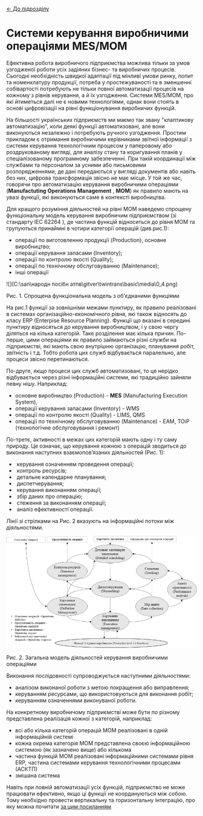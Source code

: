 [<- До підрозділу](README.md)

# Системи керування виробничими операціями MES/MOM

Ефективна робота виробничого підприємства можлива тільки за умов узгодженої роботи усіх задіяних бізнес- та виробничих процесів. Сьогодні необхідність швидкої адаптації під мінливі умови ринку, попит та номенклатуру продукції, потреба у простежуваності та в зменшенні собівартості потребують не тільки повної автоматизації процесів на кожному з рівнів керування, а й їх узгодження. Системи MES/MOM, про які йтиметься далі не є новими технологіями, однак вони стоять в основі цифровізації на рівні функціонування виробничих функцій.  

На більшості українських підприємств ми маємо так звану "клаптикову автоматизацію", коли деякі функції автоматизовані, але вони виконуються незалежно і потребують ручного узгодження. Простим прикладом є отримання виробничими керівниками звітної інформації з системи керування технологічним процесом у паперовому або роздрукованому вигляді, для аналізу стану та коригування планів у спеціалізованому програмному забезпеченні. При такій координації між службами та персоналом за усними або письмовими розпорядженнями, де дані передаються у вигляді документів або навіть без них, цифрова трансформація звісно не має місце. У той же час, говорячи про автоматизацію керування виробничими операціями (**Manufactuting Operations Management** , **MOM**) як правило мають на увазі функції, які виконуються саме в контексті виробництва.  

Для кращого розуміння діяльностей на рівні MOM наведемо спрощену функціональну модель керування виробничим підприємством (зі стандарту IEC 62264 ), де частина функцій відноситься до рівня MOM та групуються принаймні в чотири категорії операцій (див.рис.1):

- операції по виготовленню продукції (Production), основне виробництво;
- операції керування запасами (Inventory);
- операції по контролю якості (Quality);
- операції по технічному обслуговуванню (Maintenance);
- інші операції

![](C:\san\народн посібн атпв\gitver\twintrans\basic\media\0_4.png)

Рис. 1. Спрощена функціональна модель з об'єднаними функціями

На рис.1 функції за зовнішніми межами пунктиру, як правило реалізовані в системах організаційно-економічного рівня, які також відносять до класу ERP (Enterpise Resource Planning). Функції що вказані в середині пунктиру відносяться до керування виробництвом, і у свою чергу діляться на кілька категорій.  Таке розділення має кілька причин. По-перше, цими операціями як правило займаються різні служби на підприємстві, які мають свою внутрішню організацію, планування робіт, звітність і т.д. Тобто робота цих служб відбувається паралельно, але процеси звісно перетинаються.

По-друге, якщо процеси цих служб автоматизовані, то це нерідко відбувається через різні інформаційні системи, які традиційно зайняли певну нішу. Наприклад:

- основне виробництво (Production) - **MES** (Manufacturing Execution System), 
- операції керування запасами (Inventory) - WMS
- операції по контролю якості (Quality) - LIMS, QMS
- операції по технічному обслуговуванню (Maintenance) - EAM, ТОіР (технологічне обслуговування і ремонт)

По-третє, активності в межах цих категорій мають одну і ту саму природу. Це означає, що керування кожною з операцій зводиться до виконання наступних взаємопов’язаних діяльностей (Рис. 1):

- ​	керування означенням проведення операції;
- ​	контроль ресурсів;  
- ​	детальне календарне планування;
- ​	диспетчерування;
- ​	керування виконанням операції;
- ​	збір даних про операцію;
- ​	стеження за виконанням операції;  
- ​	аналіз ефективності операції.

Лінії зі стрілками на Рис. 2 вказують на інформаційні потоки між діяльностями.

![img](media/lu18496bcsb80_tmp_6dc3c737.png)



Рис. 2. Загальна модель діяльностей керування виробничими операціями

Виконання послідовності супроводжується наступними діяльностями: 

- аналізом виконаної роботи з метою покращення або виправлення;
- керуванням ресурсами, що використовуються для виконання робіт;
- керуванням означеннями виконуваної роботи.

На конкретному виробничому підприємстві може бути по різному представлена реалізація кожної з категорій, наприклад:

- всі або кілька категорій операцій MOM реалізовані в одній інформаційній системі
- кожна окрема категорія MOM представлена своєю інформаційною системою (як зазначено вище) або кількома 
- частина функцій MOM реалізовані інформаційними системами рівня ERP, частина системами керування технологічними процесами (АСКТП)
- змішана система  

Навіть при повній автоматизації усіх функцій, підприємство не може працювати ефективно, якщо ці функції не координуються між собою. Тому необхідно провести вертикальну та горизонтальну інтеграцію, про яку можна почитати [за цим посиланням](integr.md)